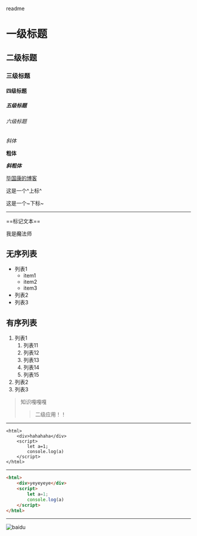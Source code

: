 readme


# 一级标题
## 二级标题
### 三级标题
#### 四级标题
##### 五级标题
###### 六级标题

*斜体*

**粗体**

***斜粗体***


[毕国康的博客](https://biguokang.cn "biguokang")


这是一个^上标^

这是一个~下标~


---


==标记文本==



我是~~魔~~法师


## 无序列表
- 列表1
    - item1
    - item2
    - item3
- 列表2
- 列表3


## 有序列表
1. 列表1
    1. 列表11
    1. 列表12
    1. 列表13
    1. 列表14
    1. 列表15
2. 列表2
3. 列表3

> 知识嘎嘎嘎
>>二级应用！！

---

    <html>
        <div>hahahaha</div>
        <script>
            let a=1;
            console.log(a)
        </script>
    </html>

---


```html
<html>
    <div>yeyeyeye</div>
    <script>
        let a=1;
        console.log(a)
    </script>
</html>
```

---

![baidu](https://www.baidu.com/img/bd_logo1.png?where=super "logo")



